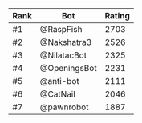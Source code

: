 Rank|Bot|Rating
---|---|---
#1|@RaspFish|2703
#2|@Nakshatra3|2526
#3|@NilatacBot|2325
#4|@OpeningsBot|2231
#5|@anti-bot|2111
#6|@CatNail|2046
#7|@pawnrobot|1887
